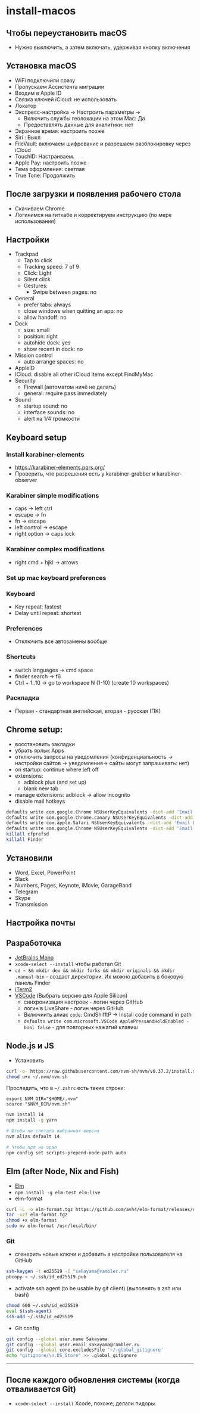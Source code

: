 # install-macos

## Чтобы переустановить macOS
- Нужно выключить, а затем включать, удерживая кнопку включения

## Установка macOS

- WiFi подключили сразу
- Пропускаем Ассистента миграции
- Входим в Apple ID
- Cвязка ключей iCloud: не использовать
- Локатор
- Экспресс-настройка -> Настроить параметры -> 
  - Включить службы геолокации на этом Mac: Да
  - Предоставлять данные для аналитики: нет
- Экранное время: настроить позже
- Siri : Выкл
- FileVault: включаем шифрование и разрешаем разблокировку через iCloud
- TouchID: Настраиваем.
- Apple Pay: настроить позже
- Тема оформления: светлая
- True Tone: Продолжить

## После загрузки и появления рабочего стола
- Скачиваем Chrome
- Логинимся на гитхабе и корректируем инструкцию (по мере использования)

## Настройки
- Trackpad
  - Tap to click
  - Tracking speed: 7 of 9
  - Click: Light
  - Silent click
  - Gestures:
    - Swipe between pages: no
- General
   - prefer tabs: always 
   - close windows when quitting an app: no
   - allow handoff: no
- Dock
   - size: small
   - position: right
   - autohide dock: yes
   - show recent in dock: no
- Mission control
   - auto arrange spaces: no
- AppleID
 - ICloud: disable all other iCloud items except FindMyMac
- Security
  - Firewall (автоматом ничё не делать)
  - general: require pass immediately
- Sound
   - startup sound: no
   - interface sounds: no
   - alert на 1/4 громкости

## Keyboard setup

### Install karabiner-elements
  - https://karabiner-elements.pqrs.org/
  - Проверить, что разрешения есть у karabiner-grabber и karabiner-observer

### Karabiner simple modifications
- caps -> left ctrl
- escape -> fn
- fn -> escape
- left control -> escape
- right option -> caps lock

### Karabiner complex modifications
- right cmd + hjkl -> arrows

### Set up mac keyboard preferences

### Keyboard
- Key repeat: fastest
- Delay until repeat: shortest

### Preferences
- Отключить все автозамены вообще

### Shortcuts
- switch languages -> cmd space
- finder search -> f6
- Ctrl + 1..10 -> go to workspace N (1-10) (create 10 workspaces) 

### Раскладка
- Первая - стандартная английская, вторая - русская (ПК)

## Chrome setup:

- восстановить закладки
- убрать ярлык Apps
- отключить запросы на уведомления (конфиденциальность -> настройки сайтов -> уведомления-> сайты могут запрашивать: нет)
- on startup: continue where left off
- extensions:
   - adblock plus (and set up)
   - blank new tab
- manage extensions: adblock -> allow incognito
- disable mail hotkeys
```sh
defaults write com.google.Chrome NSUserKeyEquivalents -dict-add 'Email Page Location' '\0'
defaults write com.google.Chrome.canary NSUserKeyEquivalents -dict-add 'Email Page Location' '\0'
defaults write com.apple.Safari NSUserKeyEquivalents -dict-add 'Email Link to This Page' '\0' 'Email This Page' '\0'
defaults write com.google.Chrome NSUserKeyEquivalents -dict-add 'Email Page Location' '\0'
killall cfprefsd
killall Finder
```

## Установили
- Word, Excel, PowerPoint
- Slack
- Numbers, Pages, Keynote, iMovie, GarageBand
- Telegram
- Skype
- Transmission

## Настройка почты


## Разработочка

- [JetBrains Mono](https://www.jetbrains.com/lp/mono/)
- `xcode-select --install` чтобы работал Git
- `cd ~ && mkdir dev && mkdir forks && mkdir originals && mkdir .manual-bin` - создаст директории. Их можно добавить в боковую панель Finder
- [iTerm2](https://iterm2.com/)
- [VSCode](https://code.visualstudio.com/#alt-downloads) (Выбрать версию для Apple Silicon)
   - синхронизация настроек - логин через GitHub
   - логин в LiveShare - логин через GitHub
   - Включиить алиас `code`: CmdShifftP -> Install code command in path
   - `defaults write com.microsoft.VSCode ApplePressAndHoldEnabled -bool false` - для повторных нажатий клавиш

## Node.js и JS
- Установить
```sh
curl -o- https://raw.githubusercontent.com/nvm-sh/nvm/v0.37.2/install.sh | bash
chmod u+x ~/.nvm/nvm.sh
```

Проследить, что в `~/.zshrc` есть такие строки:
```
export NVM_DIR="$HOME/.nvm"
source "$NVM_DIR/nvm.sh"
```

```sh
nvm install 14
npm install -g yarn

# Штобы не слетала выбранная версия
nvm alias default 14

# Чтобы npm не орал
npm config set scripts-prepend-node-path auto
```


## Elm (after Node, Nix and Fish)
- [Elm](https://guide.elm-lang.org/install/elm.html)
- `npm install -g elm-test elm-live`
- elm-format
```sh
curl -L -o elm-format.tgz https://github.com/avh4/elm-format/releases/download/0.8.5/elm-format-0.8.5-mac-x64.tgz
tar -xzf elm-format.tgz
chmod +x elm-format
sudo mv elm-format /usr/local/bin/
```


### Git

- сгенерить новые ключи и добавить в настройки пользователя на GitHub
```sh
ssh-keygen -t ed25519 -C "sakayama@rambler.ru"
pbcopy < ~/.ssh/id_ed25519.pub
```

- activate ssh agent (to be usable by git client) (выполнять в zsh или bash)
```sh
chmod 600 ~/.ssh/id_ed25519
eval $(ssh-agent)
ssh-add ~/.ssh/id_ed25519
```
- Git config

```sh
git config --global user.name Sakayama
git config --global user.email sakayama@rambler.ru
git config --global core.excludesFile '~/.global_gitignore'
echo "gitignore/\n.DS_Store" >> .global_gitignore
```

--------

## После каждого обновления системы (когда отваливается Git)

- `xcode-select --install` Xcode, похоже, делали пидоры.

